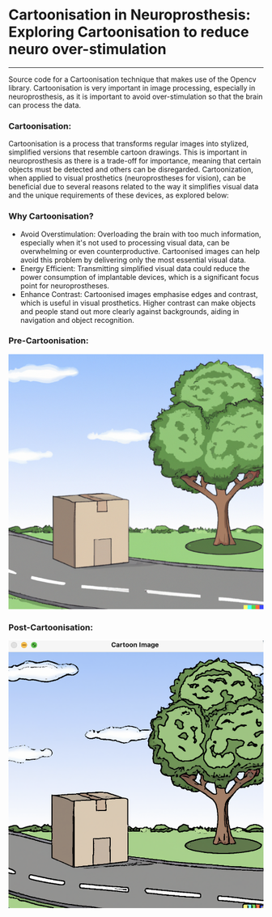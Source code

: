 # Cartoonisation in Neuroprosthesis: Exploring Cartoonisation to reduce neuro over-stimulation 

----

Source code for a Cartoonisation technique that makes use of the Opencv library. Cartoonisation is very important in image processing, especially in neuroprosthesis, as it is important to avoid over-stimulation so that the brain can process the data. 

### Cartoonisation: 

Cartoonisation is a process that transforms regular images into stylized, simplified versions that resemble cartoon drawings. This is important in neuroprosthesis as there is a trade-off for importance, meaning that certain objects must be detected and others can be disregarded. Cartoonization, when applied to visual prosthetics (neuroprostheses for vision), can be beneficial due to several reasons related to the way it simplifies visual data and the unique requirements of these devices, as explored below: 

### Why Cartoonisation? 

+ Avoid Overstimulation: Overloading the brain with too much information, especially when it's not used to processing visual data, can be overwhelming or even counterproductive. Cartoonised images can help avoid this problem by delivering only the most essential visual data.
+ Energy Efficient: Transmitting simplified visual data could reduce the power consumption of implantable devices, which is a significant focus point for neuroprostheses.
+ Enhance Contrast: Cartoonised images emphasise edges and contrast, which is useful in visual prosthetics. Higher contrast can make objects and people stand out more clearly against backgrounds, aiding in navigation and object recognition.

### Pre-Cartoonisation: 
![plot](Images/cartoon.png)



### Post-Cartoonisation:
![plot](Images/output.png)